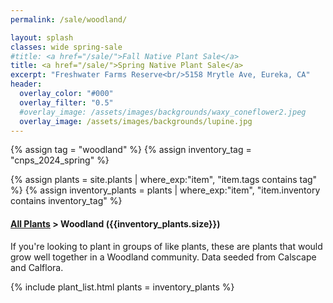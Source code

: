 ```yaml
---
permalink: /sale/woodland/

layout: splash
classes: wide spring-sale
#title: <a href="/sale/">Fall Native Plant Sale</a> 
title: <a href="/sale/">Spring Native Plant Sale</a> 
excerpt: "Freshwater Farms Reserve<br/>5158 Mrytle Ave, Eureka, CA"
header:
  overlay_color: "#000"
  overlay_filter: "0.5"
  #overlay_image: /assets/images/backgrounds/waxy_coneflower2.jpeg
  overlay_image: /assets/images/backgrounds/lupine.jpg
---
```


<!-- Jekyll 3.9 doesnt support and/or in where_exp so we have to do this the messy way -->

{% assign tag = "woodland" %}
{% assign inventory_tag = "cnps_2024_spring" %}

{% assign plants = site.plants | where_exp:"item",
    "item.tags contains tag" %}
{% assign inventory_plants = plants | where_exp:"item",
    "item.inventory contains inventory_tag" %}

<div class="subheading">
    <h4><a href="/sale/all/">All Plants</a> >  Woodland ({{inventory_plants.size}})</h4>
    <p class="notice">
        If you're looking to plant in groups of like plants, these are plants that would grow well together in a Woodland community. Data seeded from Calscape and Calflora.
    </p>
</div>

{% include plant_list.html 
    plants = inventory_plants
%}





